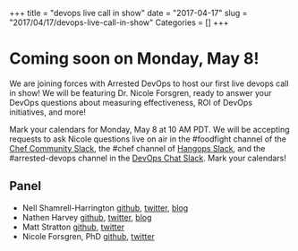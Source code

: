 +++
title = "devops live call in show"
date = "2017-04-17"
slug = "2017/04/17/devops-live-call-in-show"
Categories = []
+++

# Coming soon on Monday, May 8!

We are joining forces with Arrested DevOps to host our first live devops call in show!  We will be featuring Dr. Nicole Forsgren, ready to answer your DevOps questions about measuring effectiveness, ROI of DevOps initiatives, and more!

Mark your calendars for Monday, May 8 at 10 AM PDT.  We will be accepting requests to ask Nicole questions live on air in the #foodfight channel of the [Chef Community Slack](http://community-slack.chef.io), the #chef channel of [Hangops Slack](https://signup.hangops.com/), and the #arrested-devops channel in the [DevOps Chat Slack](https://devopschat.co/). Mark your calendars!


Panel<a name="panel"></a>
-----
* Nell Shamrell-Harrington [github](https://github.com/nellshamrell), [twitter](https://twitter.com/nellshamrell), [blog](http://nellshamrell.com/)
* Nathen Harvey [github](http://github.com/nathenharvey), [twitter](http://twitter.com/nathenharvey), [blog](http://nathenharvey.com)
* Matt Stratton [github](https://github.com/mattstratton), [twitter](https://twitter.com/mattstratton)
* Nicole Forsgren, PhD [github](https://github.com/nicolefv), [twitter](https://twitter.com/nicolefv)

